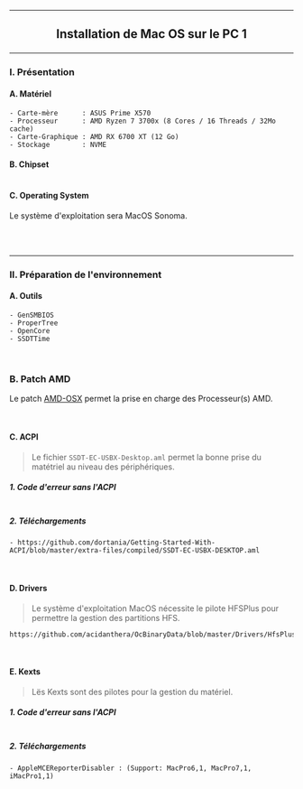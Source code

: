 -----------------------------------------------------------------------------------------------------------------------------
## <p align='center'> Installation de Mac OS sur le PC 1 </p>

-----------------------------------------------------------------------------------------------------------------------------
### I. Présentation
#### A. Matériel
```
- Carte-mère      : ASUS Prime X570
- Processeur      : AMD Ryzen 7 3700x (8 Cores / 16 Threads / 32Mo cache)
- Carte-Graphique : AMD RX 6700 XT (12 Go)
- Stockage        : NVME
```
#### B. Chipset
```
```

#### C. Operating System
Le système d'exploitation sera MacOS Sonoma.

<br />
<br />

-----------------------------------------------------------------------------------------------------------------------------
### II. Préparation de l'environnement
#### A. Outils
```
- GenSMBIOS 
- ProperTree
- OpenCore
- SSDTTime
```

<br />

### B. Patch AMD
Le patch [AMD-OSX](https://github.com/AMD-OSX/AMD_Vanilla) permet la prise en charge des Processeur(s) AMD.

<br />


#### C. ACPI
>Le fichier `SSDT-EC-USBX-Desktop.aml` permet la bonne prise du matétriel au niveau des périphériques. 
##### 1. Code d'erreur sans l'ACPI
```
```

##### 2. Téléchargements
```
- https://github.com/dortania/Getting-Started-With-ACPI/blob/master/extra-files/compiled/SSDT-EC-USBX-DESKTOP.aml
```

<br />

#### D. Drivers
>Le système d'exploitation MacOS nécessite le pilote HFSPlus pour permettre la gestion des partitions HFS.
```
https://github.com/acidanthera/OcBinaryData/blob/master/Drivers/HfsPlus.efi
```

<br />

#### E. Kexts
> Lës Kexts sont des pilotes pour la gestion du matériel.

##### 1. Code d'erreur sans l'ACPI
```
```
##### 2. Téléchargements
```
- AppleMCEReporterDisabler : (Support: MacPro6,1, MacPro7,1, iMacPro1,1)
```

<br />

<br />
